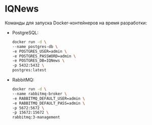 # IQNews
Команды для запуска Docker-контейнеров на время разработки:

- PostgreSQL:
    ```bash
    docker run -d \
    --name postgres-db \
    -e POSTGRES_USER=admin \
    -e POSTGRES_PASSWORD=admin \
    -e POSTGRES_DB=IQNews \
    -p 5432:5432 \
    postgres:latest
    ```

- RabbitMQ:
    ```bash
    docker run -d \
    --name rabbitmq-broker \
    -e RABBITMQ_DEFAULT_USER=admin \
    -e RABBITMQ_DEFAULT_PASS=admin \
    -p 5672:5672 \
    -p 15672:15672 \
    rabbitmq:3-management
    ```
